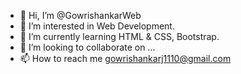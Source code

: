 - 👋 Hi, I’m @GowrishankarWeb
- 👀 I’m interested in Web Development.
- 🌱 I’m currently learning HTML & CSS, Bootstrap.
- 💞️ I’m looking to collaborate on ...
- 📫 How to reach me gowrishankarj1110@gmail.com

<!---
GowrishankarWeb/GowrishankarWeb is a ✨ special ✨ repository because its `README.md` (this file) appears on your GitHub profile.
You can click the Preview link to take a look at your changes.
--->

